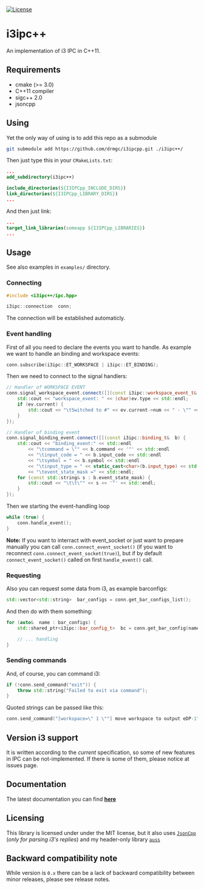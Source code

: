 [![License](http://img.shields.io/:license-mit-blue.svg)](http://doge.mit-license.org)

i3ipc++
=======
An implementation of i3 IPC in C++11.

## Requirements

* cmake (>= 3.0)
* C++11 compiler
* sigc++ 2.0
* jsoncpp

## Using
Yet the only way of using is to add this repo as a submodule

```bash
git submodule add https://github.com/drmgc/i3ipcpp.git ./i3ipc++/
```

Then just type this in your `CMakeLists.txt`:

```cmake
...
add_subdirectory(i3ipc++)

include_directories(${I3IPCpp_INCLUDE_DIRS})
link_directories(${I3IPCpp_LIBRARY_DIRS})
...
```

And then just link:

```cmake
...
target_link_libraries(someapp ${I3IPCpp_LIBRARIES})
...
```

## Usage

See also examples in `examples/` directory.

### Connecting

```c++
#include <i3ipc++/ipc.hpp>

i3ipc::connection  conn;
```

The connection will be established automaticly.

### Event handling

First of all you need to declare the events you want to handle. As example we want to handle an binding and workspace events:
```c++
conn.subscribe(i3ipc::ET_WORKSPACE | i3ipc::ET_BINDING);
```

Then we need to connect to the signal handlers:
```c++
// Handler of WORKSPACE EVENT
conn.signal_workspace_event.connect([](const i3ipc::workspace_event_t&  ev) {
	std::cout << "workspace_event: " << (char)ev.type << std::endl;
	if (ev.current) {
		std::cout << "\tSwitched to #" << ev.current->num << " - \"" << ev.current->name << '"' << std::endl;
	}
});

// Handler of binding event
conn.signal_binding_event.connect([](const i3ipc::binding_t&  b) {
	std::cout << "binding_event:" << std::endl
		<< "\tcommand = \"" << b.command << '"' << std::endl
		<< "\tinput_code = " << b.input_code << std::endl
		<< "\tsymbol = " << b.symbol << std::endl
		<< "\tinput_type = " << static_cast<char>(b.input_type) << std::endl
		<< "\tevent_state_mask =" << std::endl;
	for (const std::string& s : b.event_state_mask) {
		std::cout << "\t\t\"" << s << '"' << std::endl;
	}
});
```

Then we starting the event-handling loop
```c++
while (true) {
	conn.handle_event();
}
```

**Note:** If you want to interract with event_socket or just want to prepare manually you can call `conn.connect_event_socket()` (if you want to reconnect `conn.connect_event_socket(true)`), but if by default `connect_event_socket()` called on first `handle_event()` call.

### Requesting

Also you can request some data from i3, as example barconfigs:
```c++
std::vector<std::string>  bar_configs = conn.get_bar_configs_list();
```

And then do with them something:
```c++
for (auto&  name : bar_configs) {
	std::shared_ptr<i3ipc::bar_config_t>  bc = conn.get_bar_config(name);

	// ... handling
}
```

### Sending commands

And, of course, you can command i3:
```c++
if (!conn.send_command("exit")) {
	throw std::string("Failed to exit via command");
}
```

Quoted strings can be passed like this:
```c++
conn.send_command("[workspace=\" 1 \""] move workspace to output eDP-1");
```

## Version i3 support
It is written according to the *current* specification, so some of new features in IPC can be not-implemented. If there is some of them, please notice at issues page.

## Documentation
The latest documentation you can find [**here**](http://drmgc.github.io/docs/api-ref/i3ipc++/latest/)

## Licensing
This library is licensed under under the MIT license, but it also uses [`JsonCpp`](https://github.com/open-source-parsers/jsoncpp) (*only for parsing i3's replies*) and my header-only library [`auss`](https://github.com/drmgc/auss)

## Backward compatibility note
While version is `0.x` there can be a lack of backward compatibility between minor releases, please see release notes.
